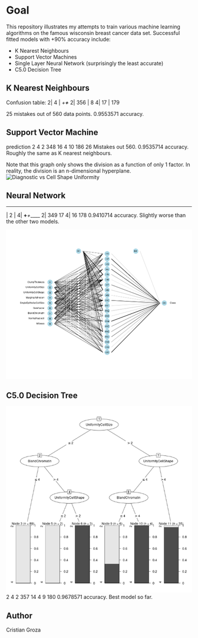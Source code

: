# Goal
This repository illustrates my attempts to train various machine learning
algorithms on the famous wisconsin breast cancer data set. Successful fitted models
with +90% accuracy include:
+ K Nearest Neighbours
+ Support Vector Machines
+ Single Layer Neural Network (surprisingly the least accurate)
+ C5.0 Decision Tree
## K Nearest Neighbours
Confusion table:
2|   4 |
_+_____+______
2| 356 |  8
4|  17 | 179

25 mistakes out of 560 data points. 0.9553571 accuracy.
## Support Vector Machine
 prediction
    2   4
2 348  16
4  10 186
26 Mistakes out 560. 0.9535714 accuracy. Roughly the same as K nearest neighbours.

Note that this graph only shows the division as a function of only 1 factor. In
reality, the division is an n-dimensional hyperplane.
![Diagnostic vs Cell Shape Uniformity](./svmModel.png)

## Neural Network
_____________
|    2 |  4|
__+___+_____
2| 349  17
4| 16 178
0.9410714 accuracy. Slightly worse than the other two models.

![Topology of Neural Network](./nnModel.png)

## C5.0 Decision Tree
![Decision Tree Graph](./c50Model.png)
    2   4
2 357  14
4   9 180
0.9678571 accuracy. Best model so far.
## Author
Cristian Groza
